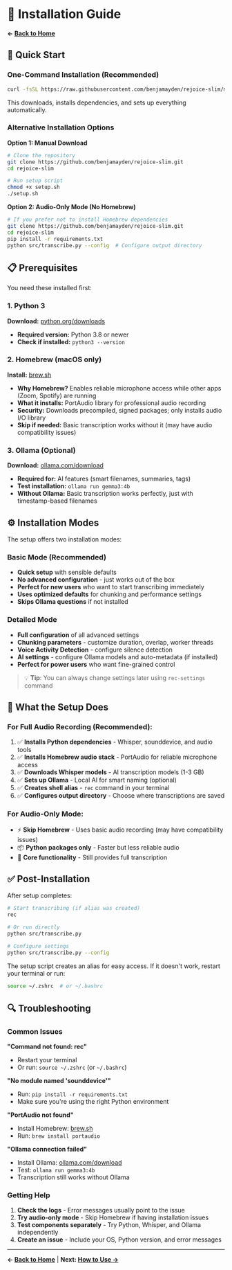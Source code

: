# 🔧 Installation Guide

**← [Back to Home](README.md)**

## 🚀 Quick Start

### One-Command Installation (Recommended)
```bash
curl -fsSL https://raw.githubusercontent.com/benjamayden/rejoice-slim/main/setup.sh | bash
```
This downloads, installs dependencies, and sets up everything automatically.

### Alternative Installation Options

**Option 1: Manual Download**
```bash
# Clone the repository
git clone https://github.com/benjamayden/rejoice-slim.git
cd rejoice-slim

# Run setup script
chmod +x setup.sh
./setup.sh
```

**Option 2: Audio-Only Mode (No Homebrew)**
```bash
# If you prefer not to install Homebrew dependencies
git clone https://github.com/benjamayden/rejoice-slim.git
cd rejoice-slim
pip install -r requirements.txt
python src/transcribe.py --config  # Configure output directory
```

## 📋 Prerequisites

You need these installed first:

### 1. Python 3
**Download:** [python.org/downloads](https://www.python.org/downloads/)
- **Required version:** Python 3.8 or newer
- **Check if installed:** `python3 --version`

### 2. Homebrew (macOS only)
**Install:** [brew.sh](https://brew.sh)
- **Why Homebrew?** Enables reliable microphone access while other apps (Zoom, Spotify) are running
- **What it installs:** PortAudio library for professional audio recording
- **Security:** Downloads precompiled, signed packages; only installs audio I/O library
- **Skip if needed:** Basic transcription works without it (may have audio compatibility issues)

### 3. Ollama (Optional)
**Download:** [ollama.com/download](https://ollama.com/download)
- **Required for:** AI features (smart filenames, summaries, tags)
- **Test installation:** `ollama run gemma3:4b`
- **Without Ollama:** Basic transcription works perfectly, just with timestamp-based filenames

## ⚙️ Installation Modes

The setup offers two installation modes:

### Basic Mode (Recommended)
- **Quick setup** with sensible defaults
- **No advanced configuration** - just works out of the box
- **Perfect for new users** who want to start transcribing immediately
- **Uses optimized defaults** for chunking and performance settings
- **Skips Ollama questions** if not installed

### Detailed Mode
- **Full configuration** of all advanced settings
- **Chunking parameters** - customize duration, overlap, worker threads
- **Voice Activity Detection** - configure silence detection
- **AI settings** - configure Ollama models and auto-metadata (if installed)
- **Perfect for power users** who want fine-grained control

> 💡 **Tip**: You can always change settings later using `rec-settings` command

## 🔧 What the Setup Does

### For Full Audio Recording (Recommended):
1. ✅ **Installs Python dependencies** - Whisper, sounddevice, and audio tools
2. ✅ **Installs Homebrew audio stack** - PortAudio for reliable microphone access
3. ✅ **Downloads Whisper models** - AI transcription models (1-3 GB)
4. ✅ **Sets up Ollama** - Local AI for smart naming (optional)
5. ✅ **Creates shell alias** - `rec` command in your terminal
6. ✅ **Configures output directory** - Choose where transcriptions are saved

### For Audio-Only Mode:
- ⚡ **Skip Homebrew** - Uses basic audio recording (may have compatibility issues)
- 📦 **Python packages only** - Faster but less reliable audio
- 🎯 **Core functionality** - Still provides full transcription

## ✅ Post-Installation

After setup completes:

```bash
# Start transcribing (if alias was created)
rec

# Or run directly
python src/transcribe.py

# Configure settings
python src/transcribe.py --config
```

The setup script creates an alias for easy access. If it doesn't work, restart your terminal or run:
```bash
source ~/.zshrc  # or ~/.bashrc
```

## 🔍 Troubleshooting

### Common Issues

**"Command not found: rec"**
- Restart your terminal
- Or run: `source ~/.zshrc` (or `~/.bashrc`)

**"No module named 'sounddevice'"**
- Run: `pip install -r requirements.txt`
- Make sure you're using the right Python environment

**"PortAudio not found"**
- Install Homebrew: [brew.sh](https://brew.sh)
- Run: `brew install portaudio`

**"Ollama connection failed"**
- Install Ollama: [ollama.com/download](https://ollama.com/download)
- Test: `ollama run gemma3:4b`
- Transcription still works without Ollama

### Getting Help

1. **Check the logs** - Error messages usually point to the issue
2. **Try audio-only mode** - Skip Homebrew if having installation issues  
3. **Test components separately** - Try Python, Whisper, and Ollama independently
4. **Create an issue** - Include your OS, Python version, and error messages

---

**← [Back to Home](README.md)** | **Next: [How to Use →](USAGE.md)**